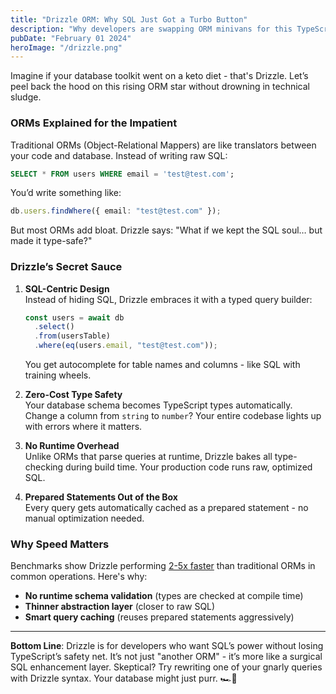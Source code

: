 ```yaml
---
title: "Drizzle ORM: Why SQL Just Got a Turbo Button"
description: "Why developers are swapping ORM minivans for this TypeScript race car"
pubDate: "February 01 2024"
heroImage: "/drizzle.png"
---
```


Imagine if your database toolkit went on a keto diet - that's Drizzle. Let’s peel back the hood on this rising ORM star without drowning in technical sludge.

### ORMs Explained for the Impatient

Traditional ORMs (Object-Relational Mappers) are like translators between your code and database. Instead of writing raw SQL:

```sql
SELECT * FROM users WHERE email = 'test@test.com';
```

You’d write something like:

```typescript
db.users.findWhere({ email: "test@test.com" });
```

But most ORMs add bloat. Drizzle says: "What if we kept the SQL soul… but made it type-safe?"

### Drizzle’s Secret Sauce

1. **SQL-Centric Design**  
   Instead of hiding SQL, Drizzle embraces it with a typed query builder:

   ```typescript
   const users = await db
     .select()
     .from(usersTable)
     .where(eq(users.email, "test@test.com"));
   ```

   You get autocomplete for table names and columns - like SQL with training wheels.

2. **Zero-Cost Type Safety**  
   Your database schema becomes TypeScript types automatically. Change a column from `string` to `number`? Your entire codebase lights up with errors where it matters.

3. **No Runtime Overhead**  
   Unlike ORMs that parse queries at runtime, Drizzle bakes all type-checking during build time. Your production code runs raw, optimized SQL.

4. **Prepared Statements Out of the Box**  
   Every query gets automatically cached as a prepared statement - no manual optimization needed.

### Why Speed Matters

Benchmarks show Drizzle performing [2-5x faster](https://drizzle.dev/benchmarks) than traditional ORMs in common operations. Here's why:

- **No runtime schema validation** (types are checked at compile time)
- **Thinner abstraction layer** (closer to raw SQL)
- **Smart query caching** (reuses prepared statements aggressively)

---

**Bottom Line**: Drizzle is for developers who want SQL’s power without losing TypeScript’s safety net. It’s not just "another ORM" - it’s more like a surgical SQL enhancement layer. Skeptical? Try rewriting one of your gnarly queries with Drizzle syntax. Your database might just purr. 🏎️💨
